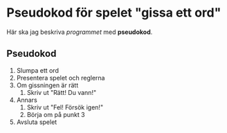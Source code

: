 # Pseudokod för spelet "gissa ett ord"

Här ska jag beskriva *programmet* med **pseudokod**.

## Pseudokod

1. Slumpa ett ord
1. Presentera spelet och reglerna
1. Om gissningen är rätt
    1. Skriv ut "Rätt! Du vann!"
1. Annars
    1. Skriv ut "Fel! Försök igen!"
    1. Börja om på punkt 3
1. Avsluta spelet